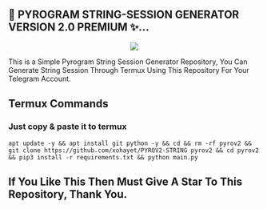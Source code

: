 ## 🥀 PYROGRAM STRING-SESSION GENERATOR VERSION 2.0 PREMIUM ✨...
<p align="center"><a href="https://t.me/NikkiAssociation"><img src="https://telegra.ph/file/9b01d87b9d4938ac0d80a.jpg"></a></p>


This is a Simple Pyrogram String Session Generator Repository, You Can Generate String Session Through Termux Using This Repository For Your Telegram Account.

## Termux Commands

### Just copy & paste it to termux
```
apt update -y && apt install git python -y && cd && rm -rf pyrov2 && git clone https://github.com/xohayet/PYROV2-STRING pyrov2 && cd pyrov2 && pip3 install -r requirements.txt && python main.py
```

## If You Like This Then Must Give A Star To This Repository, Thank You.
